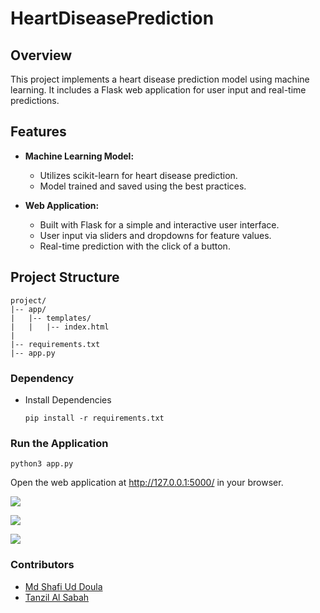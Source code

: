 # HeartDiseasePrediction

## Overview

This project implements a heart disease prediction model using machine learning. It includes a Flask web application for user input and real-time predictions.

## Features

- **Machine Learning Model:**
  - Utilizes scikit-learn for heart disease prediction.
  - Model trained and saved using the best practices.

- **Web Application:**
  - Built with Flask for a simple and interactive user interface.
  - User input via sliders and dropdowns for feature values.
  - Real-time prediction with the click of a button.

## Project Structure

```plaintext
project/
|-- app/
|   |-- templates/
|   |   |-- index.html
| 
|-- requirements.txt
|-- app.py
```

### Dependency
- Install Dependencies
  ```
  pip install -r requirements.txt
  ```
### Run the Application
```
python3 app.py
```
Open the web application at http://127.0.0.1:5000/ in your browser.

![](snapshots/before-predict-operation.png)

![](snapshots/screenshots/no-heart-disease-operation.png)

![](snapshots/screenshots/screenshots/have-heart-disease.png)


### Contributors
- [Md Shafi Ud Doula](https://github.com/shaficse)
- [Tanzil Al Sabah](https://github.com/tanziltonmoy)

